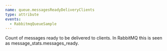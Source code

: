 ```yaml
---
name: queue.messagesReadyDeliveryClients
type: attribute
events:
  - RabbitmqQueueSample
---
```


Count of messages ready to be delivered to clients. In RabbitMQ this is seen as message\_stats.messages\_ready.